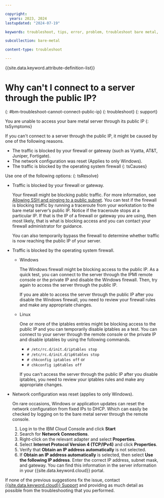 ```yaml
---

copyright:
  years: 2023, 2024
lastupdated: "2024-07-19"

keywords: troubleshoot, tips, error, problem, troubleshoot bare metal, bare metal troubleshooting

subcollection: bare-metal

content-type: troubleshoot

---
```


{{site.data.keyword.attribute-definition-list}}

# Why can't I connect to a server through the public IP?
{: #bm-troubleshoot-cannot-connect-public-ip}
{: troubleshoot}
{: support}

You are unable to access your bare metal server through its public IP
{: tsSymptoms}

If you can't connect to a server through the public IP, it might be caused by one of the following reasons.

- The traffic is blocked by your firewall or gateway (such as Vyatta, AT&T, Juniper, Fortigate).
- The network configuration was reset (Applies to only Windows).
- The traffic is blocked by the operating system firewall
{: tsCauses}

Use one of the following options:
{: tsResolve}

- Traffic is blocked by your firewall or gateway.

   Your firewall might be blocking public traffic. For more information, see [Allowing SSH and pinging to a public subnet](/docs/vsrx?topic=vsrx-allowing-ssh-and-pinging-to-a-public-subnet). You can test if the firewall is blocking traffic by running a traceroute from your workstation to the bare metal server’s public IP. Notice if the traceroute stops at a particular IP. If that is the IP of a firewall or gateway you are using, then most likely, that is what is blocking access and you can contact your firewall administrator for guidance.

   You can also temporarily bypass the firewall to determine whether traffic is now reaching the public IP of your server.

- Traffic is blocked by the operating system firewall.

   - Windows

      The Windows firewall might be blocking access to the public IP. As a quick test, you can connect to the server through the IPMI remote console or the private IP and disable the Windows firewall. Then, try again to access the server through the public IP.

      If you are able to access the server through the public IP after you disable the Windows firewall, you need to review your firewall rules and make any appropriate changes.

   - Linux

      One or more of the iptables entries might be blocking access to the public IP and you can temporarily disable iptables as a test. You can connect to your server through the remote console or the private IP and disable iptables by using the following commands.

      - `# /etc/rc.d/init.d/iptables stop`
      - `# /etc/rc.d/init.d/ip6tables stop`
      - `# chkconfig iptables off` or
      - `# chkconfig ip6tables off`

      If you can't access the server through the public IP after you disable iptables, you need to review your iptables rules and make any appropriate changes.

- Network configuration was reset (applies to only Windows).

   On rare occasions, Windows or application updates can reset the network configuration from fixed IPs to DHCP. Which can easily be checked by logging on to the bare metal server through the remote console.

   1. Log in to the IBM Cloud Console and click **Start**
   1. Search for **Network Connections**.
   1. Right-click on the relevant adapter and select **Properties**.
   1. Select **Internet Protocol Version 4 (TCP/IPv4)** and click **Properties**.
   1. Verify that **Obtain an IP address automatically** is not selected.
   1. If **Obtain an IP address automatically** is selected, then select **Use the following IP address**. Enter the correct IP address, subnet mask, and gateway. You can find this information in the server information in your {{site.data.keyword.cloud}} portal.

If none of the previous suggestions fix the issue, contact [{{site.data.keyword.cloud}} Support](/docs/get-support?topic=get-support-using-avatar) and providing as much detail as possible from the troubleshooting that you performed.
